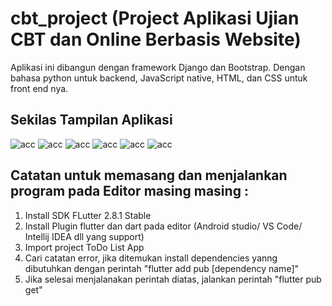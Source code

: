 # cbt_project (Project Aplikasi Ujian CBT dan Online Berbasis Website)
Aplikasi ini dibangun dengan framework Django dan Bootstrap. Dengan bahasa python untuk backend, JavaScript native, HTML, dan CSS untuk front end nya.

## Sekilas Tampilan Aplikasi

![acc](https://raw.githubusercontent.com/SyaifudinRamadhan/cbt_project/main/.github/images/cbt1.jpeg)
![acc](https://raw.githubusercontent.com/SyaifudinRamadhan/cbt_project/main/.github/images/cbt2.jpeg)
![acc](https://raw.githubusercontent.com/SyaifudinRamadhan/cbt_project/main/.github/images/cbt3.jpeg)
![acc](https://raw.githubusercontent.com/SyaifudinRamadhan/cbt_project/main/.github/images/cbt4.jpeg)
![acc](https://raw.githubusercontent.com/SyaifudinRamadhan/cbt_project/main/.github/images/cbt5.jpeg)
![acc](https://raw.githubusercontent.com/SyaifudinRamadhan/cbt_project/main/.github/images/cbt6.jpeg)

## Catatan untuk memasang dan menjalankan program pada Editor masing masing :
1. Install SDK FLutter 2.8.1 Stable
2. Install Plugin flutter dan dart pada editor (Android studio/ VS Code/ Intellij IDEA dll yang support)
3. Import project ToDo List App
4. Cari catatan error, jika ditemukan install dependencies yanng dibutuhkan dengan perintah "flutter add pub [dependency name]"
5. Jika selesai menjalanakan perintah diatas, jalankan perintah "flutter pub get"
